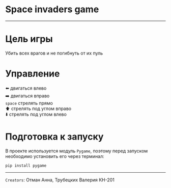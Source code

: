# Space invaders game
_____
# Цель игры
Убить всех врагов и не погибнуть от их пуль
# Управление
:arrow_left: двигаться влево    
:arrow_right: двигаться вправо    
`space` стрелять прямо    
:arrow_up: стрелять под углом вправо    
:arrow_down: стрелять под углом влево
# Подготовка к запуску
В проекте используется модуль `Pygame`, поэтому перед запуском необходимо установить его через терминал:
```
pip install pygame
```
_____
`Creators`: Отман Анна, Трубецких Валерия КН-201
